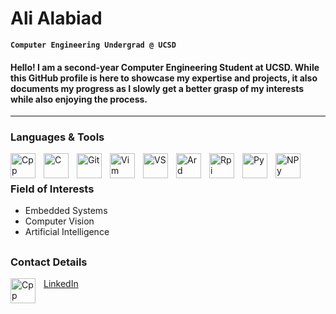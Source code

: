 <!--  Hi there 👋-->
# Ali Alabiad
**`Computer Engineering Undergrad @ UCSD`**

#### Hello! I am a second-year Computer Engineering Student at UCSD. While this GitHub profile is here to showcase my expertise and projects, it also documents my progress as I slowly get a better grasp of my interests while also enjoying the process. 
---
### Languages & Tools

<img align="left" alt="Cpp" width="40px" style="padding-right:10px;"  src="https://cdn.jsdelivr.net/gh/devicons/devicon/icons/cplusplus/cplusplus-line.svg" />
<img align="left" alt="C" width="40px" style="padding-right:10px;" src="https://cdn.jsdelivr.net/gh/devicons/devicon/icons/c/c-line.svg" />
<img align="left" alt="Git" width="40px" style="padding-right:10px;" src="https://cdn.jsdelivr.net/gh/devicons/devicon/icons/git/git-plain.svg" />
<img align="left" alt="Vim" width="40px" style="padding-right:10px;" src="https://cdn.jsdelivr.net/gh/devicons/devicon/icons/vim/vim-plain.svg" />
<img align="left" alt="VS" width="40px" style="padding-right:10px;" src="https://cdn.jsdelivr.net/gh/devicons/devicon/icons/vscode/vscode-original.svg" />
<img align="left" alt="Ard" width="40px" style="padding-right:10px;" src="https://cdn.jsdelivr.net/gh/devicons/devicon/icons/arduino/arduino-original.svg" />
<img align="left" alt="Rpi" width="40px" style="padding-right:10px;" src="https://cdn.jsdelivr.net/gh/devicons/devicon/icons/raspberrypi/raspberrypi-line.svg" />       
<img align="left" alt="Py" width="40px" style="padding-right:10px;" src="https://cdn.jsdelivr.net/gh/devicons/devicon/icons/python/python-plain.svg" />
<img align="left" alt="NPy" width="40px" style="padding-right:10px;"src="https://cdn.jsdelivr.net/gh/devicons/devicon/icons/numpy/numpy-original.svg" />
          

                
<br />  

##
  
### Field of Interests
<ul>
  <li> Embedded Systems </li>
  <li> Computer Vision </li>
  <li> Artificial Intelligence </li>
</ul>  
  
##  

### Contact Details

<img align="left" alt="Cpp" width="40px" style="padding-right:10px;" src="https://cdn.jsdelivr.net/gh/devicons/devicon/icons/linkedin/linkedin-plain.svg" /> [LinkedIn](https://www.linkedin.com/in/ali-alabiad/)
          
   

                    
          
<!--
**AZA-2003/AZA-2003** is a ✨ _special_ ✨ repository because its `README.md` (this file) appears on your GitHub profile.

Here are some ideas to get you started:

- 🔭 I’m currently working on ...
- 🌱 I’m currently learning ...
- 👯 I’m looking to collaborate on ...
- 🤔 I’m looking for help with ...
- 💬 Ask me about ...
- 📫 How to reach me: ...
- 😄 Pronouns: ...
- ⚡ Fun fact: ...
-->

